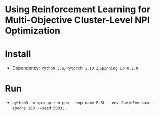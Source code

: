 # Using Reinforcement Learning for Multi-Objective Cluster-Level NPI Optimization

# Install
+ Dependency: `Python 3.6`, `Pytorch 1.10.2`,`Spinning Up 0.2.0`

# Run
+ ``python3 -m spinup.run ppo --exp_name RLSL --env CovidEnv_base --epochs 200 --seed 5003;`` .

